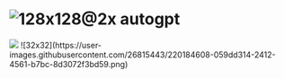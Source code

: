 
# ![128x128@2x](https://user-images.githubusercontent.com/26815443/220181372-40b61bc0-0dc5-43dc-9e90-81472881a592.png) autogpt

<img src="[https://github.com/favicon.ico](https://user-images.githubusercontent.com/26815443/220181372-40b61bc0-0dc5-43dc-9e90-81472881a592.png)">
![32x32](https://user-images.githubusercontent.com/26815443/220184608-059dd314-2412-4561-b7bc-8d3072f3bd59.png)
